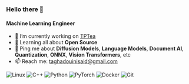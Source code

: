 ### Hello there 👋

#### Machine Learning Engineer

- 🔭 I’m currently working on [TPTea](https://github.com/ReinforcedKnowledge/TPTea)
- 🌱 Learning all about **Open Source**
- 💬 Ping me about **Diffusion Models**, **Language Models**, **Document AI**, **Quantization**, **ONNX**, **Vision Transformers**, etc
- 📫 Reach me: [taghadouinisaid@gmail.com](mailto:taghadouinisaid@gmail.com)

<!--![](https://img.shields.io/badge/Code-Python-informational?style=flat&logo=python&logoColor=white&color=2bbc8a)
-->
![Linux](https://img.shields.io/badge/Linux-FCC624?style=for-the-badge&logo=linux&logoColor=black)
![C++](https://img.shields.io/badge/c++-%2300599C.svg?style=for-the-badge&logo=c%2B%2B&logoColor=white)
![Python](https://img.shields.io/badge/python-3670A0?style=for-the-badge&logo=python&logoColor=ffdd54)
![PyTorch](https://img.shields.io/badge/PyTorch-%23EE4C2C.svg?style=for-the-badge&logo=PyTorch&logoColor=white)
![Docker](https://img.shields.io/badge/docker-%230db7ed.svg?style=for-the-badge&logo=docker&logoColor=white)
![Git](https://img.shields.io/badge/git-%23F05033.svg?style=for-the-badge&logo=git&logoColor=white)

<!--
![Profile views](https://komarev.com/ghpvc/?username=staghado)

## My GitHub Stats
![Your Name's GitHub stats](https://github-readme-stats.vercel.app/api?username=staghado&show_icons=true&theme=radical)

## Most Used Languages
![Top Langs](https://github-readme-stats.vercel.app/api/top-langs/?username=staghado&layout=compact&theme=radical)
-->

